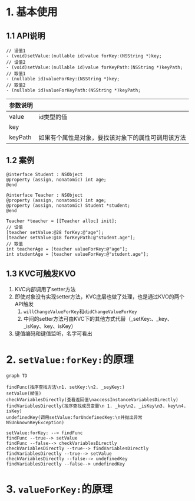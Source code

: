 # 1. 基本使用
## 1.1 API说明
```
// 设值1
- (void)setValue:(nullable id)value forKey:(NSString *)key;
// 设值2
- (void)setValue:(nullable id)value forKeyPath:(NSString *)keyPath;
// 取值1
- (nullable id)valueForKey:(NSString *)key;
// 取值2
- (nullable id)valueForKeyPath:(NSString *)keyPath;
```

| 参数说明    |                           |
| ------- | ------------------------- |
| value   | id类型的值                    |
| key     |                           |
| keyPath | 如果有个属性是对象，要找该对象下的属性可调用该方法 |
## 1.2 案例
```objc
@interface Student : NSObject
@property (assign, nonatomic) int age;
@end

@interface Teacher : NSObject
@property (assign, nonatomic) int age;
@property (assign, nonatomic) Student *student;
@end

Teacher *teacher = [[Teacher alloc] init];
// 设值
[teacher setValue:@28 forKey:@"age"];
[teacher setValue:@18 forKeyPath:@"student.age"];
// 取值
int teacherAge = [teacher valueForKey:@"age"];
int studentAge = [teacher valueForKey:@"student.age"];
```

## 1.3 KVC可触发KVO
1. KVC内部调用了setter方法
2. 即使对象没有实现setter方法，KVC底层也做了处理，也是通过KVO的两个API触发
	1. `willChangeValueForKey`和`didChangeValueForKey`
	2. 中间的setter方法可由KVC下的其他方式代替（_setKey:、_key、_isKey、key、isKey）
3. 键值编码和键值监听，名字可看出

# 2. `setValue:forKey:`的原理
```mermaid
graph TD

findFunc(按序查找方法\n1. setKey:\n2. _seyKey:)
setValue(赋值)
checkVariablesDirectly(查看返回值\naccessInstanceVariablesDirectly)
findVariablesDirectly(按序查找成员变量\n 1. _key\n2. _isKey\n3. key\n4. isKey)
undefinedKey(调用setValue:forUndefinedKey:\n并抛出异常NSUnknownKeyException)

setValue:forKey: --> findFunc
findFunc --true--> setValue
findFunc --false--> checkVariablesDirectly
checkVariablesDirectly --true--> findVariablesDirectly
findVariablesDirectly --true--> setValue
checkVariablesDirectly --false--> undefinedKey
findVariablesDirectly --false--> undefinedKey
```



# 3. `valueForKey:`的原理 